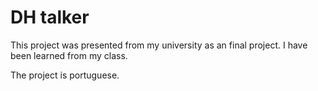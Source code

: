 # DH talker

This project was presented from my university as an final project. I have been learned from my class.

The project is portuguese.
